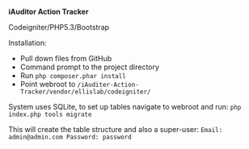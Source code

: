 **iAuditor Action Tracker**

Codeigniter/PHP5.3/Bootstrap

Installation:
- Pull down files from GitHub
- Command prompt to the project directory
- Run `php composer.phar install`
- Point webroot to `/iAuditer-Action-Tracker/vendor/ellislab/codeigniter/`

System uses SQLite, to set up tables navigate to webroot and run:
`php index.php tools migrate`

This will create the table structure and also a super-user:
`Email: admin@admin.com
Password: password`
